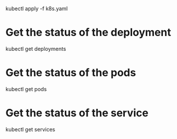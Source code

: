 kubectl apply -f k8s.yaml


# Get the status of the deployment
kubectl get deployments

# Get the status of the pods
kubectl get pods

# Get the status of the service
kubectl get services



